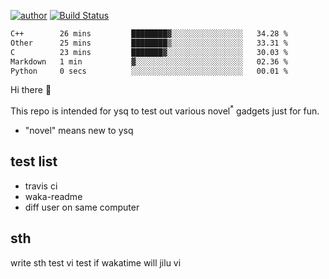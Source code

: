 [![author](https://img.shields.io/badge/author-ysq-green)](https://github.com/Yang-Shiqin)
[![Build Status](https://app.travis-ci.com/Yang-Shiqin/testall.svg?branch=main)](https://app.travis-ci.com/Yang-Shiqin/testall)

<!--START_SECTION:waka-->

```txt
C++        26 mins         ████████▓░░░░░░░░░░░░░░░░   34.28 %
Other      25 mins         ████████▒░░░░░░░░░░░░░░░░   33.31 %
C          23 mins         ███████▓░░░░░░░░░░░░░░░░░   30.03 %
Markdown   1 min           ▓░░░░░░░░░░░░░░░░░░░░░░░░   02.36 %
Python     0 secs          ░░░░░░░░░░░░░░░░░░░░░░░░░   00.01 %
```

<!--END_SECTION:waka-->

Hi there 👋

This repo is intended for ysq to test out various novel<sup>*</sup> gadgets just for fun.

- "novel" means new to ysq

## test list
- travis ci
- waka-readme
- diff user on same computer

## sth
write sth
test vi
test if wakatime will jilu vi

